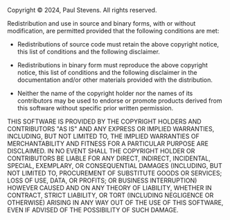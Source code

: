Copyright © 2024, Paul Stevens.
All rights reserved.

Redistribution and use in source and binary forms, with or without modification, are permitted
provided that the following conditions are met:

* Redistributions of source code must retain the above copyright notice, this list of conditions
and the following disclaimer.

* Redistributions in binary form must reproduce the above copyright notice, this list of
conditions and the following disclaimer in the documentation and/or other materials provided
with the distribution.

* Neither the name of the copyright holder nor the names of its contributors may be used to
endorse or promote products derived from this software without specific prior written
permission.

THIS SOFTWARE IS PROVIDED BY THE COPYRIGHT HOLDERS AND CONTRIBUTORS "AS IS" AND ANY EXPRESS
OR IMPLIED WARRANTIES, INCLUDING, BUT NOT LIMITED TO, THE IMPLIED WARRANTIES OF MERCHANTABILITY
AND FITNESS FOR A PARTICULAR PURPOSE ARE DISCLAIMED. IN NO EVENT SHALL THE COPYRIGHT HOLDER OR
CONTRIBUTORS BE LIABLE FOR ANY DIRECT, INDIRECT, INCIDENTAL, SPECIAL, EXEMPLARY, OR CONSEQUENTIAL
DAMAGES (INCLUDING, BUT NOT LIMITED TO, PROCUREMENT OF SUBSTITUTE GOODS OR SERVICES; LOSS OF USE,
DATA, OR PROFITS; OR BUSINESS INTERRUPTION) HOWEVER CAUSED AND ON ANY THEORY OF LIABILITY, WHETHER
IN CONTRACT, STRICT LIABILITY, OR TORT (INCLUDING NEGLIGENCE OR OTHERWISE) ARISING IN ANY WAY OUT
OF THE USE OF THIS SOFTWARE, EVEN IF ADVISED OF THE POSSIBILITY OF SUCH DAMAGE.
